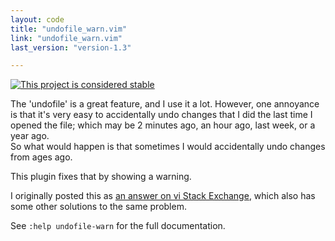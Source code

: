```yaml
---
layout: code
title: "undofile_warn.vim"
link: "undofile_warn.vim"
last_version: "version-1.3"

---
```


[![This project is considered stable](https://img.shields.io/badge/Status-stable-green.svg)](https://arp242.net/status/stable)

The 'undofile' is a great feature, and I use it a lot. However, one annoyance
is that it's very easy to accidentally undo changes that I did the last time I
opened the file; which may be 2 minutes ago, an hour ago, last week, or a
year ago.  
So what would happen is that sometimes I would accidentally undo changes from
ages ago.

This plugin fixes that by showing a warning.

I originally posted this as [an answer on vi Stack Exchange](http://vi.stackexchange.com/q/2115/51),
which also has some other solutions to the same problem.

See `:help undofile-warn` for the full documentation.
